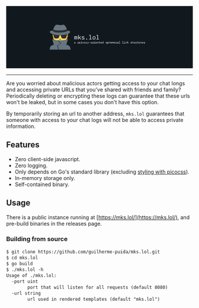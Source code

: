 
<img src=".github/banner.png">

---

Are you worried about malicious actors getting access to your chat longs and accessing private URLs that you've shared with friends and family?
Periodically deleting or encrypting these logs can guarantee that these urls won't be leaked, but in some cases you don't have this option.

By temporarily storing an url to another address, `mks.lol` guarantees that someone with access to your chat logs will not be able to access private information.

## Features

- Zero client-side javascript.
- Zero logging.
- Only depends on Go's standard library (excluding [styling with picocss](https://picocss.com)).
- In-memory storage only.
- Self-contained binary.

## Usage

There is a public instance running at [https://mks.lol/](https://mks.lol/), and pre-build binaries in the releases page.

### Building from source

```shell
$ git clone https://github.com/guilherme-puida/mks.lol.git
$ cd mks.lol
$ go build
$ ./mks.lol -h
Usage of ./mks.lol:
  -port uint
    	port that will listen for all requests (default 8080)
  -url string
    	url used in rendered templates (default "mks.lol")
```